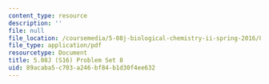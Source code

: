 ```yaml
---
content_type: resource
description: ''
file: null
file_location: /coursemedia/5-08j-biological-chemistry-ii-spring-2016/89acaba5c703a246bf84b1d30f4ee632_MIT5_08jS16ps8.pdf
file_type: application/pdf
resourcetype: Document
title: 5.08J (S16) Problem Set 8
uid: 89acaba5-c703-a246-bf84-b1d30f4ee632
---
```

